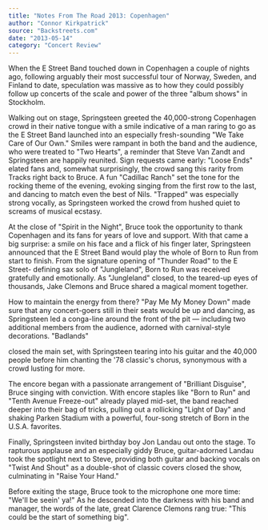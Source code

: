 ```yaml
---
title: "Notes From The Road 2013: Copenhagen"
author: "Connor Kirkpatrick"
source: "Backstreets.com"
date: "2013-05-14"
category: "Concert Review"
---
```


When the E Street Band touched down in Copenhagen a couple of nights ago, following arguably their most successful tour of Norway, Sweden, and Finland to date, speculation was massive as to how they could possibly follow up concerts of the scale and power of the three "album shows" in Stockholm.

Walking out on stage, Springsteen greeted the 40,000-strong Copenhagen crowd in their native tongue with a smile indicative of a man raring to go as the E Street Band launched into an especially fresh-sounding "We Take Care of Our Own." Smiles were rampant in both the band and the audience, who were treated to "Two Hearts", a reminder that Steve Van Zandt and Springsteen are happily reunited. Sign requests came early: "Loose Ends" elated fans and, somewhat surprisingly, the crowd sang this rarity from Tracks right back to Bruce. A fun "Cadillac Ranch" set the tone for the rocking theme of the evening, evoking singing from the first row to the last, and dancing to match even the best of Nils. "Trapped" was especially strong vocally, as Springsteen worked the crowd from hushed quiet to screams of musical ecstasy.

At the close of "Spirit in the Night", Bruce took the opportunity to thank Copenhagen and its fans for years of love and support. With that came a big surprise: a smile on his face and a flick of his finger later, Springsteen announced that the E Street Band would play the whole of Born to Run from start to finish. From the signature opening of "Thunder Road" to the E Street- defining sax solo of "Jungleland", Born to Run was received gratefully and emotionally. As "Jungleland" closed, to the teared-up eyes of thousands, Jake Clemons and Bruce shared a magical moment together.

How to maintain the energy from there? "Pay Me My Money Down" made sure that any concert-goers still in their seats would be up and dancing, as Springsteen led a conga-line around the front of the pit — including two additional members from the audience, adorned with carnival-style decorations. "Badlands"

closed the main set, with Springsteen tearing into his guitar and the 40,000 people before him chanting the '78 classic's chorus, synonymous with a crowd lusting for more.

The encore began with a passionate arrangement of "Brilliant Disguise", Bruce singing with conviction. With encore staples like "Born to Run" and "Tenth Avenue Freeze-out" already played mid-set, the band reached deeper into their bag of tricks, pulling out a rollicking "Light of Day" and shaking Parken Stadium with a powerful, four-song stretch of Born in the U.S.A. favorites.

Finally, Springsteen invited birthday boy Jon Landau out onto the stage. To rapturous applause and an especially giddy Bruce, guitar-adorned Landau took the spotlight next to Steve, providing both guitar and backing vocals on "Twist And Shout" as a double-shot of classic covers closed the show, culminating in "Raise Your Hand."

Before exiting the stage, Bruce took to the microphone one more time: "We'll be seein' ya!" As he descended into the darkness with his band and manager, the words of the late, great Clarence Clemons rang true: "This could be the start of something big".
